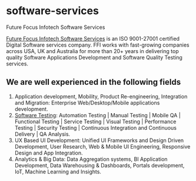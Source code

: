 # software-services
Future Focus Infotech Software Services


[Future Focus Infotech Software Services](http://services.focusinfotech.com) is an ISO 9001-27001 certified Digital Software services company. FFI works with fast-growing companies across USA, UK and Australia for more than 20+ years in delivering top quality Software Applications Development and Software Quality Testing services.

## We are well experienced in the following fields 

1. Application development, Mobility, Product Re-engineering, Integration and Migration: Enterprise Web/Desktop/Mobile applications development.
2. [Software Testing](http://services.focusinfotech.com/software-quality-assurance/): Automation Testing | Manual Testing | Mobile QA | Functional Testing | Service Testing | Visual Testing | Performance Testing | Security Testing | Continuous Integration and Continuous Delivery | QA Analysis.
3. UX Based UI Development: Unified UI Frameworks and Design Driven Development, User Research, Web & Mobile UI Engineering, Responsive Design and App Integration.
4. Analytics & Big Data: Data Aggregation systems, BI Application Development, Data Warehousing & Dashboards, Portals development, IoT, Machine Learning and Insights.
